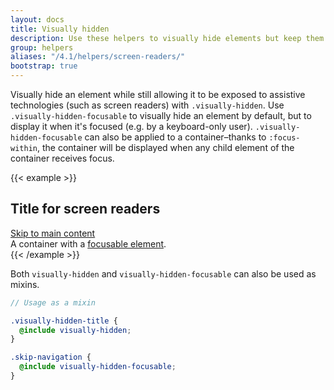 ```yaml
---
layout: docs
title: Visually hidden
description: Use these helpers to visually hide elements but keep them accessible to assistive technologies.
group: helpers
aliases: "/4.1/helpers/screen-readers/"
bootstrap: true
---
```


Visually hide an element while still allowing it to be exposed to assistive technologies (such as screen readers) with `.visually-hidden`. Use `.visually-hidden-focusable` to visually hide an element by default, but to display it when it's focused (e.g. by a keyboard-only user). `.visually-hidden-focusable` can also be applied to a container–thanks to `:focus-within`, the container will be displayed when any child element of the container receives focus.

{{< example >}}
<h2 class="visually-hidden">Title for screen readers</h2>
<a class="visually-hidden-focusable" href="#content">Skip to main content</a>
<div class="visually-hidden-focusable">A container with a <a href="#">focusable element</a>.</div>
{{< /example >}}

Both `visually-hidden` and `visually-hidden-focusable` can also be used as mixins.

```scss
// Usage as a mixin

.visually-hidden-title {
  @include visually-hidden;
}

.skip-navigation {
  @include visually-hidden-focusable;
}
```

